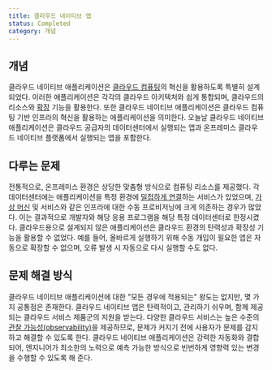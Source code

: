 ```yaml
---
title: 클라우드 네이티브 앱
status: Completed
category: 개념
---
```


## 개념

클라우드 네이티브 애플리케이션은 [클라우드 컴퓨팅](/ko/cloud_computing/)의 혁신을 활용하도록 특별히 설계되었다. 이러한 애플리케이션은 각각의 클라우드 아키텍처와 쉽게 통합되며, 클라우드의 리소스와 [확장](/scalability/) 기능을 활용한다. 또한 클라우드 네이티브 애플리케이션은 클라우드 컴퓨팅 기반 인프라의 혁신을 활용하는 애플리케이션을 의미한다. 오늘날 클라우드 네이티브 애플리케이션은 클라우드 공급자의 데이터센터에서 실행되는 앱과 온프레미스 클라우드 네이티브 플랫폼에서 실행되는 앱을 포함한다.

## 다루는 문제

전통적으로, 온프레미스 환경은 상당한 맞춤형 방식으로 컴퓨팅 리소스를 제공했다. 각 데이터센터에는 애플리케이션을 특정 환경에 [밀접하게 연결](/tightly_coupled_architectures/)하는 서비스가 있었으며, [가상 머신](/ko/virtual_machine/) 및 서비스와 같은 인프라에 대한 수동 프로비저닝에 크게 의존하는 경우가 많았다. 이는 결과적으로 개발자와 해당 응용 프로그램을 해당 특정 데이터센터로 한정시켰다. 클라우드용으로 설계되지 않은 애플리케이션은 클라우드 환경의 탄력성과 확장성 기능을 활용할 수 없었다. 예를 들어, 올바르게 실행하기 위해 수동 개입이 필요한 앱은 자동으로 확장할 수 없으며, 오류 발생 시 자동으로 다시 실행할 수도 없다.

## 문제 해결 방식

클라우드 네이티브 애플리케이션에 대한 "모든 경우에 적용되는" 왕도는 없지만, 몇 가지 공통점은 존재한다. 클라우드 네이티브 앱은 탄력적이고, 관리하기 쉬우며, 함께 제공되는 클라우드 서비스 제품군의 지원을 받는다. 다양한 클라우드 서비스는 높은 수준의 [관찰 가능성(observability)](/observability/)을 제공하므로, 문제가 커지기 전에 사용자가 문제를 감지하고 해결할 수 있도록 한다. 클라우드 네이티브 애플리케이션은 강력한 자동화와 결합되어, 엔지니어가 최소한의 노력으로 예측 가능한 방식으로 빈번하게 영향력 있는 변경을 수행할 수 있도록 해 준다.
